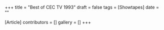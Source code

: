 +++
title = "Best of CEC TV 1993"
draft = false
tags = [Showtapes]
date = ""

[Article]
contributors = []
gallery = []
+++